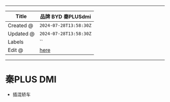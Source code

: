 -----

| Title     | 品牌 BYD 秦PLUSdmi                                   |
| --------- | ------------------------------------------------- |
| Created @ | `2024-07-28T13:58:30Z`                            |
| Updated @ | `2024-07-28T13:58:30Z`                            |
| Labels    | \`\`                                              |
| Edit @    | [here](https://github.com/junxnone/che/issues/12) |

-----

# 秦PLUS DMI

  - 插混轿车
